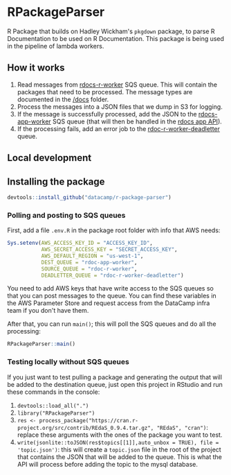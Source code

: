 # RPackageParser

R Package that builds on Hadley Wickham's `pkgdown` package, to parse R Documentation to be used on R Documentation. This package is being used in the pipeline of lambda workers.

## How it works

1. Read messages from [rdocs-r-worker](https://us-east-1.console.aws.amazon.com/sqs/v2/home?region=us-east-1#/queues/https%3A%2F%2Fsqs.us-east-1.amazonaws.com%2F301258414863%2Frdoc-r-worker) SQS queue. This will contain the packages that need to be processed. The message types are documented in the [/docs](/docs) folder.
2. Process the messages into a JSON files that we dump in S3 for logging.
3. If the message is successfully processed, add the JSON to the [rdocs-app-worker](https://us-east-1.console.aws.amazon.com/sqs/v2/home?region=us-east-1#/queues/https%3A%2F%2Fsqs.us-east-1.amazonaws.com%2F301258414863%2Frdoc-app-worker) SQS queue (that will then be handled in the [rdocs app API](https://github.com/datacamp/RDocumentation-app/tree/master/api)).
4. If the processing fails, add an error job to the [rdoc-r-worker-deadletter](https://us-east-1.console.aws.amazon.com/sqs/v2/home?region=us-east-1#/queues/https%3A%2F%2Fsqs.us-east-1.amazonaws.com%2F301258414863%2Frdoc-r-worker-deadletter) queue.

## Local development

## Installing the package

```R
devtools::install_github("datacamp/r-package-parser")
```

### Polling and posting to SQS queues

First, add a file `.env.R` in the package root folder with info that AWS needs:

```R
Sys.setenv(AWS_ACCESS_KEY_ID = "ACCESS_KEY_ID",
           AWS_SECRET_ACCESS_KEY = "SECRET_ACCESS_KEY",
           AWS_DEFAULT_REGION = "us-west-1",
           DEST_QUEUE = "rdoc-app-worker",
           SOURCE_QUEUE = "rdoc-r-worker",
           DEADLETTER_QUEUE = "rdoc-r-worker-deadletter")

```

You need to add AWS keys that have write access to the SQS queues so that you can post messages to the queue.
You can find these variables in the AWS Parameter Store and request access from the DataCamp infra team if you don't have them.

After that, you can run `main()`; this will poll the SQS queues and do all the processing:

```R
RPackageParser::main()
```

### Testing locally without SQS queues

If you just want to test pulling a package and generating the output that will be added to the destination queue, just open this project in RStudio and run these commands in the console:

1. `devtools::load_all(".")`
2. `library("RPackageParser")`
3. `res <- process_package("https://cran.r-project.org/src/contrib/REdaS_0.9.4.tar.gz", "REdaS", "cran")`: replace these arguments with the ones of the package you want to test.
4. `write(jsonlite::toJSON(res$topics[[1]],auto_unbox = TRUE), file = 'topic.json')`: this will create a `topic.json` file in the root of the project that contains the JSON that will be added to the queue. This is what the API will process before adding the topic to the mysql database.
